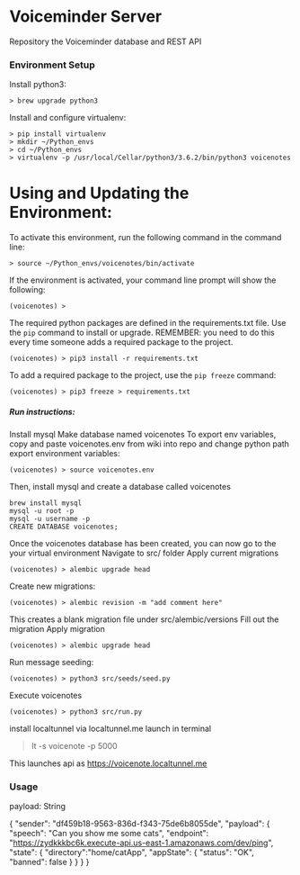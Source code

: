 # Voiceminder Server
Repository the Voiceminder database and REST API

### Environment Setup
Install python3:
```
> brew upgrade python3
```

Install and configure virtualenv:
```
> pip install virtualenv
> mkdir ~/Python_envs
> cd ~/Python_envs
> virtualenv -p /usr/local/Cellar/python3/3.6.2/bin/python3 voicenotes
```

# Using and Updating the Environment:
To activate this environment, run the following command in the command line:
```
> source ~/Python_envs/voicenotes/bin/activate
```

If the environment is activated, your command line prompt will show the following:
```
(voicenotes) >
```

The required python packages are defined in the
requirements.txt file. Use the `pip` command to install or
upgrade. REMEMBER: you need to do this every time someone adds a required
package to the project.
```
(voicenotes) > pip3 install -r requirements.txt
```

To add a required package to the project, use the `pip freeze` command:
```
(voicenotes) > pip3 freeze > requirements.txt
```

##### Run instructions:
Install mysql
Make database named voicenotes
To export env variables, copy and paste voicenotes.env from wiki into repo and change python path export environment variables:
```
(voicenotes) > source voicenotes.env

```
Then, install mysql and create a database called voicenotes

```
brew install mysql
mysql -u root -p
mysql -u username -p
CREATE DATABASE voicenotes;
```
Once the voicenotes database has been created, you can now go to the your virtual environment
Navigate to src/ folder
Apply current migrations

```
(voicenotes) > alembic upgrade head
```

Create new migrations:
```
(voicenotes) > alembic revision -m "add comment here"
```
This creates a blank migration file under src/alembic/versions
Fill out the migration
Apply migration
```
(voicenotes) > alembic upgrade head

```

Run message seeding:
```
(voicenotes) > python3 src/seeds/seed.py

```

Execute voicenotes
```
(voicenotes) > python3 src/run.py
```

install localtunnel via localtunnel.me
launch in terminal
> lt -s voicenote -p 5000

This launches api as https://voicenote.localtunnel.me

### Usage

payload: String

{
  "sender": "df459b18-9563-836d-f343-75de6b8055de",
  "payload": {
    "speech": "Can you show me some cats",
    "endpoint": "https://zydkkkbc6k.execute-api.us-east-1.amazonaws.com/dev/ping",
    "state": {
      "directory":"home/catApp",
      "appState": {
        "status": "OK",
        "banned": false
      }
    }
  }
}
